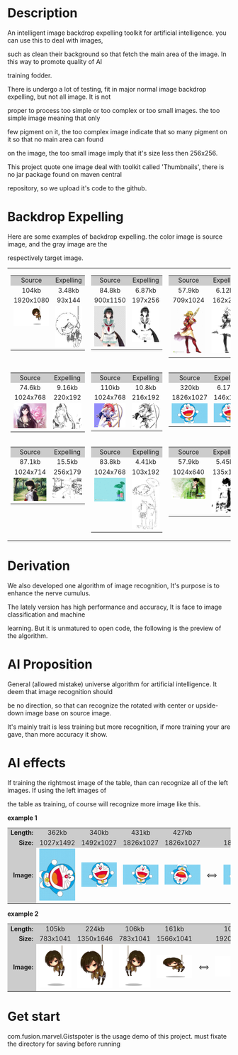 # Description

An intelligent image backdrop expelling toolkit for artificial intelligence. you can use this to deal with images, 

such as clean their background so that fetch the main area of the image. In this way to promote quality of AI 

training fodder.

There is undergo a lot of testing, fit in major normal image backdrop expelling, but not all image. It is not

proper to process too simple or too complex or too small images. the too simple image meaning that only 

few pigment on it, the too complex image indicate that so many pigment on it so that no main area can found 

on the image, the too small image imply that it's size less then 256x256.

This project quote one image deal with toolkit called 'Thumbnails', there is no jar package found on maven central 

repository, so we upload it's code to the github.


# Backdrop Expelling

Here are some examples of backdrop expelling. the color image is source image, and the gray image are the 

respectively target image.

<table>

<tr style="vertical-align: top;">

<td>
<table style="text-align:center;">
<tr style="background-color: #ccc;"><td>Source</td><td>Expelling</td></tr>
<tr><td>104kb</td><td>3.48kb</td></tr>
<tr><td>1920x1080</td><td>93x144</td></tr>
<tr>
<td style="vertical-align: top;">
<img src="https://raw.githubusercontent.com/Jazping/images/4de0261aef634e73b67bb4488f6efb611e76bd4d/20210526/01.jpg" width="128px"/></td>
<td style="vertical-align: top;">
<img src="https://raw.githubusercontent.com/Jazping/images/4de0261aef634e73b67bb4488f6efb611e76bd4d/20210526/01-1.jpg" width="128px"/></td>
</tr>
</table>
</td>

<td>
<table style="text-align:center;">
<tr style="background-color: #ccc;"><td>Source</td><td>Expelling</td></tr>
<tr><td>84.8kb</td><td>6.87kb</td></tr>
<tr><td>900x1150</td><td>197x256</td></tr>
<tr>
<td style="vertical-align: top;">
<img src="https://raw.githubusercontent.com/Jazping/images/4de0261aef634e73b67bb4488f6efb611e76bd4d/20210526/02.jpg" width="128px"/></td>
<td style="vertical-align: top;">
<img src="https://raw.githubusercontent.com/Jazping/images/4de0261aef634e73b67bb4488f6efb611e76bd4d/20210526/02-1.jpg" width="128px"/></td>
</tr>
</table>
</td>


<td>
<table style="text-align:center;">
<tr style="background-color: #ccc;"><td>Source</td><td>Expelling</td></tr>
<tr><td>57.9kb</td><td>6.12kb</td></tr>
<tr><td>709x1024</td><td>162x256</td></tr>
<tr>
<td style="vertical-align: top;">
<img src="https://raw.githubusercontent.com/Jazping/images/4de0261aef634e73b67bb4488f6efb611e76bd4d/20210526/03.jpg" width="128px"/></td>
<td style="vertical-align: top;">
<img src="https://raw.githubusercontent.com/Jazping/images/4de0261aef634e73b67bb4488f6efb611e76bd4d/20210526/03-1.jpg" width="128px"/></td>
</tr>
</table>
</td>

</tr>

<tr style="vertical-align: top;">

<td>
<table style="text-align:center;">
<tr style="background-color: #ccc;"><td>Source</td><td>Expelling</td></tr>
<tr><td>74.6kb</td><td>9.16kb</td></tr>
<tr><td>1024x768</td><td>220x192</td></tr>
<tr>
<td style="vertical-align: top;">
<img src="https://raw.githubusercontent.com/Jazping/images/4de0261aef634e73b67bb4488f6efb611e76bd4d/20210526/07.jpg" width="128px"/></td>
<td style="vertical-align: top;">
<img src="https://raw.githubusercontent.com/Jazping/images/4de0261aef634e73b67bb4488f6efb611e76bd4d/20210526/07-1.jpg" width="128px"/></td>
</tr>
</table>
</td>

<td>
<table style="text-align:center;">
<tr style="background-color: #ccc;"><td>Source</td><td>Expelling</td></tr>
<tr><td>110kb</td><td>10.8kb</td></tr>
<tr><td>1024x768</td><td>216x192</td></tr>
<tr>
<td style="vertical-align: top;">
<img src="https://raw.githubusercontent.com/Jazping/images/4de0261aef634e73b67bb4488f6efb611e76bd4d/20210526/08.jpg" width="128px"/></td>
<td style="vertical-align: top;">
<img src="https://raw.githubusercontent.com/Jazping/images/4de0261aef634e73b67bb4488f6efb611e76bd4d/20210526/08-1.jpg" width="128px"/></td>
</tr>
</table>
</td>


<td>
<table style="text-align:center;">
<tr style="background-color: #ccc;"><td>Source</td><td>Expelling</td></tr>
<tr><td>320kb</td><td>6.17kb</td></tr>
<tr><td>1826x1027</td><td>146x144</td></tr>
<tr>
<td style="vertical-align: top;">
<img src="https://raw.githubusercontent.com/Jazping/images/4de0261aef634e73b67bb4488f6efb611e76bd4d/20210526/09.jpg" width="128px"/></td>
<td style="vertical-align: top;">
<img src="https://raw.githubusercontent.com/Jazping/images/4de0261aef634e73b67bb4488f6efb611e76bd4d/20210526/09-1.jpg" width="128px"/></td>
</tr>
</table>
</td>

</tr>

<tr style="vertical-align: top;">

<td>
<table style="text-align:center;">
<tr style="background-color: #ccc;"><td>Source</td><td>Expelling</td></tr>
<tr><td>87.1kb</td><td>15.5kb</td></tr>
<tr><td>1024x714</td><td>256x179</td></tr>
<tr>
<td style="vertical-align: top;">
<img src="https://raw.githubusercontent.com/Jazping/images/4de0261aef634e73b67bb4488f6efb611e76bd4d/20210526/04.jpg" width="128px"/></td>
<td style="vertical-align: top;">
<img src="https://raw.githubusercontent.com/Jazping/images/4de0261aef634e73b67bb4488f6efb611e76bd4d/20210526/04-1.jpg" width="128px"/></td>
</tr>
</table>
</td>

<td>
<table style="text-align:center;">
<tr style="background-color: #ccc;"><td>Source</td><td>Expelling</td></tr>
<tr><td>83.8kb</td><td>4.41kb</td></tr>
<tr><td>1024x768</td><td>103x192</td></tr>
<tr>
<td style="vertical-align: top;">
<img src="https://raw.githubusercontent.com/Jazping/images/4de0261aef634e73b67bb4488f6efb611e76bd4d/20210526/05.jpg" width="128px"/></td>
<td style="vertical-align: top;">
<img src="https://raw.githubusercontent.com/Jazping/images/4de0261aef634e73b67bb4488f6efb611e76bd4d/20210526/05-1.jpg" width="128px"/></td>
</tr>
</table>
</td>


<td>
<table style="text-align:center;">
<tr style="background-color: #ccc;"><td>Source</td><td>Expelling</td></tr>
<tr><td>57.9kb</td><td>5.45kb</td></tr>
<tr><td>1024x640</td><td>135x160</td></tr>
<tr>
<td style="vertical-align: top;">
  <img src="https://raw.githubusercontent.com/Jazping/images/4de0261aef634e73b67bb4488f6efb611e76bd4d/20210526/06.jpg" width="128px"/></td>
<td style="vertical-align: top;">
  <img src="https://raw.githubusercontent.com/Jazping/images/4de0261aef634e73b67bb4488f6efb611e76bd4d/20210526/06-1.jpg" width="128px"/></td>
</tr>
</table>
</td>

</tr>

</table>

# Derivation

We also developed one algorithm of image recognition, It's purpose is to enhance the nerve cumulus.

The lately version has high performance and accuracy, It is face to image classification and machine 

learning. But it is unmatured to open code, the following is the preview of the algorithm. 


# AI Proposition

General (allowed mistake) universe algorithm for artificial intelligence. It deem that image recognition should

be no direction, so that can recognize the rotated with center or upside-down image base on source image.

It's mainly trait is less training but more recognition, if more training your are gave, than more accuracy it show. 

# AI effects

If training the rightmost image of the table, than can recognize all of the left images. If using the left images of 

the table as training, of course will recognize more image like this.

<p><b>example 1</b></p>

<table style="text-align:center;">
<tr style="background-color: #ccc;">
<td style="text-align:right;"><b>Length: </b></td><td>362kb</td><td>340kb</td><td>431kb</td><td>427kb</td><td></td><td>320kb</td>
</tr>
<tr style="background-color: #ccc;">
<td style="text-align:right;"><b>Size: </b></td><td>1027x1492</td><td>1492x1027</td><td>1826x1027</td><td>1826x1027</td><td></td><td>1826x1027</td>
</tr>
<tr>
<td style="text-align:right;background-color: #ccc;"><b>Image: </b></td>
<td><img src="https://raw.githubusercontent.com/Jazping/images/9bfdd7db59f8b8df3d79356cb07eace4003501b3/20210526/09-6.jpg" width="128px"/></td>
<td><img src="https://raw.githubusercontent.com/Jazping/images/9bfdd7db59f8b8df3d79356cb07eace4003501b3/20210526/09-1.jpg" width="128px"/></td>
<td><img src="https://raw.githubusercontent.com/Jazping/images/9bfdd7db59f8b8df3d79356cb07eace4003501b3/20210526/09-2.jpg" width="128px"/></td>
<td><img src="https://raw.githubusercontent.com/Jazping/images/9bfdd7db59f8b8df3d79356cb07eace4003501b3/20210526/09-3.jpg" width="128px"/></td>
<td><span>&lt;==&gt;</span></td>
<td><img src="https://raw.githubusercontent.com/Jazping/images/4de0261aef634e73b67bb4488f6efb611e76bd4d/20210526/09.jpg" width="128px"/></td>
</tr>
</table>

<p><b>example 2</b></p>

<table style="text-align:center;">
<tr style="background-color: #ccc;">
<td style="text-align:right;"><b>Length: </b></td><td>105kb</td><td>224kb</td><td>106kb</td><td>161kb</td><td></td><td>104kb</td>
</tr>
<tr style="background-color: #ccc;">
<td style="text-align:right;"><b>Size: </b></td><td>783x1041</td><td>1350x1646</td><td>783x1041</td><td>1566x1041</td><td></td><td>1920&1080</td>
</tr>
<tr>
<td style="text-align:right;background-color: #ccc;"><b>Image: </b></td>
<td><img src="https://raw.githubusercontent.com/Jazping/images/9bfdd7db59f8b8df3d79356cb07eace4003501b3/20210526/01-3.jpg" width="128px"/></td>
<td><img src="https://raw.githubusercontent.com/Jazping/images/9bfdd7db59f8b8df3d79356cb07eace4003501b3/20210526/01-7.jpg" width="128px"/></td>
<td><img src="https://raw.githubusercontent.com/Jazping/images/9bfdd7db59f8b8df3d79356cb07eace4003501b3/20210526/01-5.jpg" width="128px"/></td>
<td><img src="https://raw.githubusercontent.com/Jazping/images/9bfdd7db59f8b8df3d79356cb07eace4003501b3/20210526/01-8.jpg" width="128px"/></td>
<td><span>&lt;==&gt;</span></td>
<td><img src="https://raw.githubusercontent.com/Jazping/images/4de0261aef634e73b67bb4488f6efb611e76bd4d/20210526/01.jpg" alt="image not found" width="128px"/></td>
</tr>
</table>

# Get start

com.fusion.marvel.Gistspoter is the usage demo of this project. must fixate the directory for saving before running
